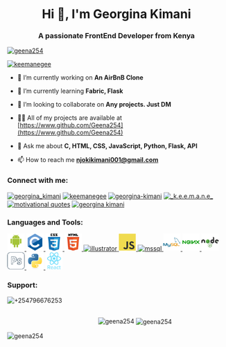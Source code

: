 <h1 align="center">Hi 👋, I'm Georgina Kimani</h1>
<h3 align="center">A passionate FrontEnd Developer from Kenya</h3>

<p align="left"> <a href="https://github.com/ryo-ma/github-profile-trophy"><img src="https://github-profile-trophy.vercel.app/?username=geena254" alt="geena254" /></a> </p>

<p align="left"> <a href="https://twitter.com/keemanegee" target="blank"><img src="https://img.shields.io/twitter/follow/keemanegee?logo=twitter&style=for-the-badge" alt="keemanegee" /></a> </p>

- 🔭 I’m currently working on **An AirBnB Clone**

- 🌱 I’m currently learning **Fabric, Flask**

- 👯 I’m looking to collaborate on **Any projects. Just DM**

- 👨‍💻 All of my projects are available at [https://www.github.com/Geena254](https://www.github.com/Geena254)

- 💬 Ask me about **C, HTML, CSS, JavaScript, Python, Flask, API**

- 📫 How to reach me **njokikimani001@gmail.com**

<h3 align="left">Connect with me:</h3>
<p align="left">
<a href="https://dev.to/georgina_kimani" target="blank"><img align="center" src="https://raw.githubusercontent.com/rahuldkjain/github-profile-readme-generator/master/src/images/icons/Social/devto.svg" alt="georgina_kimani" height="30" width="40" /></a>
<a href="https://twitter.com/keemanegee" target="blank"><img align="center" src="https://raw.githubusercontent.com/rahuldkjain/github-profile-readme-generator/master/src/images/icons/Social/twitter.svg" alt="keemanegee" height="30" width="40" /></a>
<a href="https://linkedin.com/in/georgina-kimani" target="blank"><img align="center" src="https://raw.githubusercontent.com/rahuldkjain/github-profile-readme-generator/master/src/images/icons/Social/linked-in-alt.svg" alt="georgina-kimani" height="30" width="40" /></a>
<a href="https://instagram.com/_k.e.e.m.a.n.e_" target="blank"><img align="center" src="https://raw.githubusercontent.com/rahuldkjain/github-profile-readme-generator/master/src/images/icons/Social/instagram.svg" alt="_k.e.e.m.a.n.e_" height="30" width="40" /></a>
<a href="https://www.youtube.com/c/motivational quotes" target="blank"><img align="center" src="https://raw.githubusercontent.com/rahuldkjain/github-profile-readme-generator/master/src/images/icons/Social/youtube.svg" alt="motivational quotes" height="30" width="40" /></a>
<a href="https://www.leetcode.com/georgina kimani" target="blank"><img align="center" src="https://raw.githubusercontent.com/rahuldkjain/github-profile-readme-generator/master/src/images/icons/Social/leet-code.svg" alt="georgina kimani" height="30" width="40" /></a>
</p>

<h3 align="left">Languages and Tools:</h3>
<p align="left"> <a href="https://developer.android.com" target="_blank" rel="noreferrer"> <img src="https://raw.githubusercontent.com/devicons/devicon/master/icons/android/android-original-wordmark.svg" alt="android" width="40" height="40"/> </a> <a href="https://www.cprogramming.com/" target="_blank" rel="noreferrer"> <img src="https://raw.githubusercontent.com/devicons/devicon/master/icons/c/c-original.svg" alt="c" width="40" height="40"/> </a> <a href="https://www.w3schools.com/css/" target="_blank" rel="noreferrer"> <img src="https://raw.githubusercontent.com/devicons/devicon/master/icons/css3/css3-original-wordmark.svg" alt="css3" width="40" height="40"/> </a> <a href="https://www.w3.org/html/" target="_blank" rel="noreferrer"> <img src="https://raw.githubusercontent.com/devicons/devicon/master/icons/html5/html5-original-wordmark.svg" alt="html5" width="40" height="40"/> </a> <a href="https://www.adobe.com/in/products/illustrator.html" target="_blank" rel="noreferrer"> <img src="https://www.vectorlogo.zone/logos/adobe_illustrator/adobe_illustrator-icon.svg" alt="illustrator" width="40" height="40"/> </a> <a href="https://developer.mozilla.org/en-US/docs/Web/JavaScript" target="_blank" rel="noreferrer"> <img src="https://raw.githubusercontent.com/devicons/devicon/master/icons/javascript/javascript-original.svg" alt="javascript" width="40" height="40"/> </a> <a href="https://www.microsoft.com/en-us/sql-server" target="_blank" rel="noreferrer"> <img src="https://www.svgrepo.com/show/303229/microsoft-sql-server-logo.svg" alt="mssql" width="40" height="40"/> </a> <a href="https://www.mysql.com/" target="_blank" rel="noreferrer"> <img src="https://raw.githubusercontent.com/devicons/devicon/master/icons/mysql/mysql-original-wordmark.svg" alt="mysql" width="40" height="40"/> </a> <a href="https://www.nginx.com" target="_blank" rel="noreferrer"> <img src="https://raw.githubusercontent.com/devicons/devicon/master/icons/nginx/nginx-original.svg" alt="nginx" width="40" height="40"/> </a> <a href="https://nodejs.org" target="_blank" rel="noreferrer"> <img src="https://raw.githubusercontent.com/devicons/devicon/master/icons/nodejs/nodejs-original-wordmark.svg" alt="nodejs" width="40" height="40"/> </a> <a href="https://www.photoshop.com/en" target="_blank" rel="noreferrer"> <img src="https://raw.githubusercontent.com/devicons/devicon/master/icons/photoshop/photoshop-line.svg" alt="photoshop" width="40" height="40"/> </a> <a href="https://www.python.org" target="_blank" rel="noreferrer"> <img src="https://raw.githubusercontent.com/devicons/devicon/master/icons/python/python-original.svg" alt="python" width="40" height="40"/> </a> <a href="https://reactjs.org/" target="_blank" rel="noreferrer"> <img src="https://raw.githubusercontent.com/devicons/devicon/master/icons/react/react-original-wordmark.svg" alt="react" width="40" height="40"/> </a> </p>

<h3 align="left">Support:</h3>
<p><a href="https://www.buymeacoffee.com/+254796676253"> <img align="left" src="https://cdn.buymeacoffee.com/buttons/v2/default-yellow.png" height="50" width="210" alt="+254796676253" /></a></p><br><br>

<p><img align="left" src="https://github-readme-stats.vercel.app/api/top-langs?username=geena254&show_icons=true&locale=en&layout=compact" alt="geena254" /></p>

<p>&nbsp;<img align="center" src="https://github-readme-stats.vercel.app/api?username=geena254&show_icons=true&locale=en" alt="geena254" /></p>

<p><img align="center" src="https://github-readme-streak-stats.herokuapp.com/?user=geena254&" alt="geena254" /></p>
